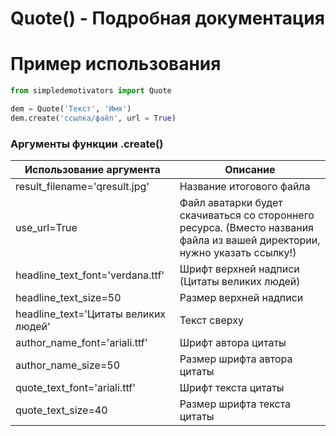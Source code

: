 # Quote() - Подробная документация

# Пример использования
```python
from simpledemotivators import Quote

dem = Quote('Текст', 'Имя')
dem.create('ссылка/файл', url = True)
```

### Аргументы функции .create()
| Использование аргумента | Описание |
| -------- | ---------|
| result_filename='qresult.jpg' | Название итогового файла
| use_url=True | Файл аватарки будет скачиваться со стороннего ресурса. (Вместо названия файла из вашей директории, нужно указать ссылку!)
| headline_text_font='verdana.ttf' | Шрифт верхней надписи (Цитаты великих людей)
| headline_text_size=50 | Размер верхней надписи
| headline_text='Цитаты великих людей' | Текст сверху
| author_name_font='ariali.ttf' | Шрифт автора цитаты
| author_name_size=50 | Размер шрифта автора цитаты
| quote_text_font='ariali.ttf' | Шрифт текста цитаты
| quote_text_size=40 | Размер шрифта текста цитаты

